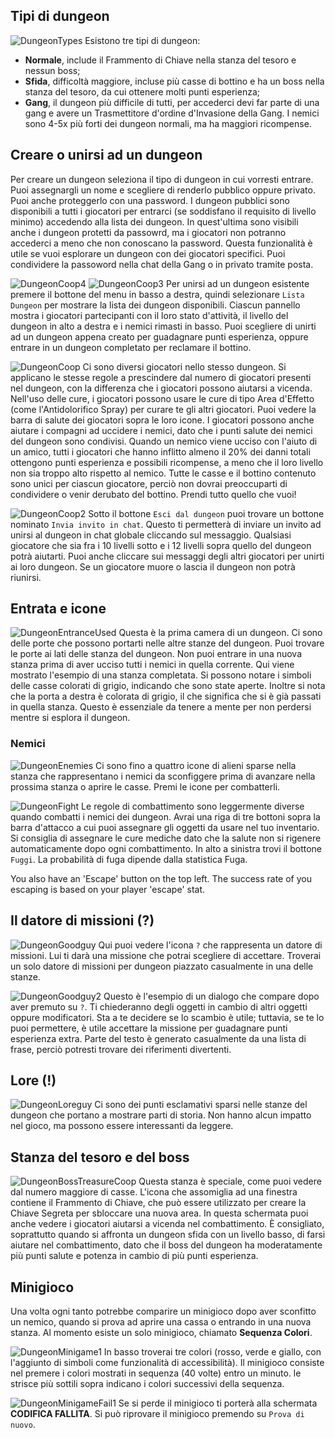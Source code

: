 ## Tipi di dungeon
  
![DungeonTypes](/resources/mobile-tutorial/DungeonTypes.png)
Esistono tre tipi di dungeon:
- **Normale**, include il Frammento di Chiave nella stanza del tesoro e nessun boss;
- **Sfida**, difficoltà maggiore, incluse più casse di bottino e ha un boss nella stanza del tesoro, da cui ottenere molti punti esperienza;
- **Gang**, il dungeon più difficile di tutti, per accederci devi far parte di una gang e avere un Trasmettitore d'ordine d'Invasione della Gang. I nemici sono 4-5x più forti dei dungeon normali, ma ha maggiori ricompense.

## Creare o unirsi ad un dungeon
Per creare un dungeon seleziona il tipo di dungeon in cui vorresti entrare. Puoi assegnargli un nome e scegliere di renderlo pubblico oppure privato. Puoi anche proteggerlo con una password. I dungeon pubblici sono disponibili a tutti i giocatori per entrarci (se soddisfano il requisito di livello minimo) accedendo alla lista dei dungeon. In quest'ultima sono visibili anche i dungeon protetti da passowrd, ma i giocatori non potranno accederci a meno che non conoscano la password. Questa funzionalità è utile se vuoi esplorare un dungeon con dei giocatori specifici. Puoi condividere la passoword nella chat della Gang o in privato tramite posta.

![DungeonCoop4](/resources/mobile-tutorial/DungeonCoop4.png)
![DungeonCoop3](/resources/mobile-tutorial/DungeonCoop3.png)
Per unirsi ad un dungeon esistente premere il bottone del menu in basso a destra, quindi selezionare `Lista Dungeon` per mostrare la lista dei dungeon disponibili. Ciascun pannello mostra i giocatori partecipanti con il loro stato d'attività, il livello del dungeon in alto a destra e i nemici rimasti in basso. Puoi scegliere di unirti ad un dungeon appena creato per guadagnare punti esperienza, oppure entrare in un dungeon completato per reclamare il bottino.
 
![DungeonCoop](/resources/mobile-tutorial/DungeonCoop.png)
Ci sono diversi giocatori nello stesso dungeon. Si applicano le stesse regole a prescindere dal numero di giocatori presenti nel dungeon, con la differenza che i giocatori possono aiutarsi a vicenda. Nell'uso delle cure, i giocatori possono usare le cure di tipo Area d'Effetto (come l'Antidolorifico Spray) per curare te gli altri giocatori. Puoi vedere la barra di salute dei giocatori sopra le loro icone. I giocatori possono anche aiutare i compagni ad uccidere i nemici, dato che i punti salute dei nemici del dungeon sono condivisi. Quando un nemico viene ucciso con l'aiuto di un amico, tutti i giocatori che hanno inflitto almeno il 20% dei danni totali ottengono punti esperienza e possibili ricompense, a meno che il loro livello non sia troppo alto rispetto al nemico. Tutte le casse e il bottino contenuto sono unici per ciascun giocatore, perciò non dovrai preoccuparti di condividere o venir derubato del bottino. Prendi tutto quello che vuoi!

![DungeonCoop2](/resources/mobile-tutorial/DungeonCoop2.png)
Sotto il bottone `Esci dal dungeon` puoi trovare un bottone nominato `Invia invito in chat`. Questo ti permetterà di inviare un invito ad unirsi al dungeon in chat globale cliccando sul messaggio. Qualsiasi giocatore che sia fra i 10 livelli sotto e i 12 livelli sopra quello del dungeon potrà aiutarti. Puoi anche cliccare sui messaggi degli altri giocatori per unirti ai loro dungeon. Se un giocatore muore o lascia il dungeon non potrà riunirsi.
  
## Entrata e icone
  
![DungeonEntranceUsed](/resources/mobile-tutorial/DungeonEntranceUsed.png)
Questa è la prima camera di un dungeon. Ci sono delle porte che possono portarti nelle altre stanze del dungeon. Puoi trovare le porte ai lati delle stanza del dungeon. Non puoi entrare in una nuova stanza prima di aver ucciso tutti i nemici in quella corrente. Qui viene mostrato l'esempio di una stanza completata. Si possono notare i simboli delle casse colorati di grigio, indicando che sono state aperte. Inoltre si nota che la porta a destra è colorata di grigio, il che significa che si è già passati in quella stanza. Questo è essenziale da tenere a mente per non perdersi mentre si esplora il dungeon.

### Nemici
  
![DungeonEnemies](/resources/mobile-tutorial/DungeonEnemies.png)
Ci sono fino a quattro icone di alieni sparse nella stanza che rappresentano i nemici da sconfiggere prima di avanzare nella prossima stanza o aprire le casse. Premi le icone per combatterli. 
  
![DungeonFight](/resources/mobile-tutorial/DungeonFight.png)
Le regole di combattimento sono leggermente diverse quando combatti i nemici dei dungeon. Avrai una riga di tre bottoni sopra la barra d'attacco a cui puoi assegnare gli oggetti da usare nel tuo inventario. Si consiglia di assegnare le cure mediche dato che la salute non si rigenere automaticamente dopo ogni combattimento. In alto a sinistra trovi il bottone `Fuggi`. La probabilità di fuga dipende dalla statistica Fuga.

You also have an 'Escape' button on the top left. The success rate of you escaping is based on your player 'escape' stat.  
 
## Il datore di missioni (?)
  
![DungeonGoodguy](/resources/mobile-tutorial/DungeonGoodguy.png)
Qui puoi vedere l'icona `?` che rappresenta un datore di missioni. Lui ti darà una missione che potrai scegliere di accettare. Troverai un solo datore di missioni per dungeon piazzato casualmente in una delle stanze.
  
![DungeonGoodguy2](/resources/mobile-tutorial/DungeonGoodguy2.png)
Questo è l'esempio di un dialogo che compare dopo aver premuto su `?`. Ti chiederanno degli oggetti in cambio di altri oggetti oppure modificatori. Sta a te decidere se lo scambio è utile; tuttavia, se te lo puoi permettere, è utile accettare la missione per guadagnare punti esperienza extra. Parte del testo è generato casualmente da una lista di frase, perciò potresti trovare dei riferimenti divertenti.

## Lore (!)

![DungeonLoreguy](/resources/mobile-tutorial/DungeonLoreguy.png)
Ci sono dei punti esclamativi sparsi nelle stanze del dungeon che portano a mostrare parti di storia. Non hanno alcun impatto nel gioco, ma possono essere interessanti da leggere.

## Stanza del tesoro e del boss
  
![DungeonBossTreasureCoop](/resources/mobile-tutorial/DungeonBossTreasureCoop.png)
Questa stanza è speciale, come puoi vedere dal numero maggiore di casse. L'icona che assomiglia ad una finestra contiene il Frammento di Chiave, che può essere utilizzato per creare la Chiave Segreta per sbloccare una nuova area. In questa schermata puoi anche vedere i giocatori aiutarsi a vicenda nel combattimento. È consigliato, soprattutto quando si affronta un dungeon sfida con un livello basso, di farsi aiutare nel combattimento, dato che il boss del dungeon ha moderatamente più punti salute e potenza in cambio di più punti esperienza.

## Minigioco
Una volta ogni tanto potrebbe comparire un minigioco dopo aver sconfitto un nemico, quando si prova ad aprire una cassa o entrando in una nuova stanza. Al momento esiste un solo minigioco, chiamato **Sequenza Colori**.

![DungeonMinigame1](/resources/mobile-tutorial/DungeonMinigame1.png)
In basso troverai tre colori (rosso, verde e giallo, con l'aggiunto di simboli come funzionalità di accessibilità). Il minigioco consiste nel premere i colori mostrati in sequenza (40 volte) entro un minuto. le strisce più sottili sopra indicano i colori successivi della sequenza.

![DungeonMinigameFail1](/resources/mobile-tutorial/DungeonMinigameFail1.png)
Se si perde il minigioco ti porterà alla schermata **CODIFICA FALLITA**. Si può riprovare il minigioco premendo su `Prova di nuovo`.